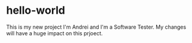 # hello-world
This is my new project
I'm Andrei and I'm a Software Tester.
My changes will have a huge impact on this prjoect.
